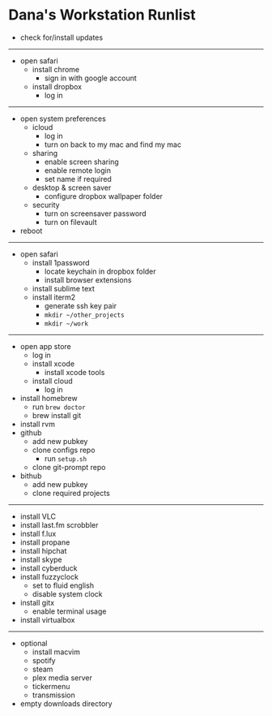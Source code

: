 # Dana's Workstation Runlist

* check for/install updates

---

* open safari
  * install chrome
    * sign in with google account
  * install dropbox
    * log in

---

* open system preferences
  * icloud
     * log in
     * turn on back to my mac and find my mac
  * sharing
     * enable screen sharing
     * enable remote login
     * set name if required
  * desktop & screen saver
    * configure dropbox wallpaper folder
  * security
    * turn on screensaver password
    * turn on filevault
* reboot

---

* open safari
  * install 1password
    * locate keychain in dropbox folder
    * install browser extensions
  * install sublime text
  * install iterm2
    * generate ssh key pair
    * `mkdir ~/other_projects`
    * `mkdir ~/work`

---

* open app store
  * log in
  * install xcode
    * install xcode tools
  * install cloud
    * log in
* install homebrew
  * run `brew doctor`
  * brew install git
* install rvm
* github
  * add new pubkey
  * clone configs repo
    * run `setup.sh`
  * clone git-prompt repo
* bithub
  * add new pubkey
  * clone required projects

---

* install VLC
* install last.fm scrobbler
* install f.lux
* install propane
* install hipchat
* install skype
* install cyberduck
* install fuzzyclock
  * set to fluid english
  * disable system clock
* install gitx
  * enable terminal usage
* install virtualbox

---

* optional
  * install macvim
  * spotify
  * steam
  * plex media server
  * tickermenu
  * transmission
* empty downloads directory
 